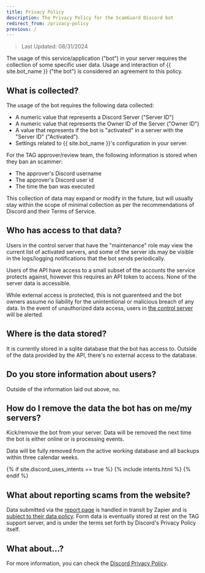 ```yaml
---
title: Privacy Policy
description: The Privacy Policy for the ScamGuard Discord bot
redirect_from: /privacy-policy
previous: /
---
```


> Last Updated: 08/31/2024

The usage of this service/application ("bot") in your server requires the collection of some specific user data. Usage and interaction of {{ site.bot_name }} ("the bot") is considered an agreement to this policy.

## What is collected?

The usage of the bot requires the following data collected:

* A numeric value that represents a Discord Server ("Server ID")
* A numeric value that represents the Owner ID of the Server ("Owner ID")
* A value that represents if the bot is "activated" in a server with the "Server ID" ("Activated").
* Settings related to {{ site.bot_name }}'s configuration in your server.

For the TAG approver/review team, the following information is stored when they ban an scammer:

* The approver's Discord username
* The approver's Discord user id
* The time the ban was executed

This collection of data may expand or modify in the future, but will usually stay within the scope of minimal collection as per the recommendations of Discord and their Terms of Service.

## Who has access to that data?

Users in the control server that have the "maintenance" role may view the current list of activated servers, and some of the server ids may be visible in the logs/logging notifications that the bot sends periodically.

Users of the API have access to a small subset of the accounts the service protects against, however this requires an API token to access. None of the server data is accessible.

While external access is protected, this is not guarenteed and the bot owners assume no liability for the unintentional or malicious breach of any data. In the event of unauthorized data access, users in [the control server](/discord) will be alerted.

## Where is the data stored?

It is currently stored in a sqlite database that the bot has access to. Outside of the data provided by the API, there's no external access to the database.

## Do you store information about users?

Outside of the information laid out above, no.

## How do I remove the data the bot has on me/my servers?

Kick/remove the bot from your server. Data will be removed the next time the bot is either online or is processing events.

Data will be fully removed from the active working database and all backups within three calendar weeks.

{% if site.discord_uses_intents == true %}
{% include intents.html %}
{% endif %}

## What about reporting scams from the website?

Data submitted via the [report page](/report) is handled in transit by Zapier and is [subject to their data policy](https://zapier.com/legal/data-privacy). Form data is eventually stored at rest on the TAG support server, and is under the terms set forth by Discord's Privacy Policy itself.

## What about...?

For more information, you can check the [Discord Privacy Policy](https://discord.com/privacy).
